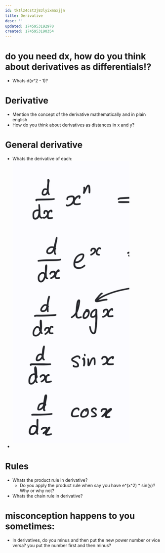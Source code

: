 ```yaml
---
id: tktlz4cst3j83lyixmaxjjn
title: Derivative
desc: ''
updated: 1745953192970
created: 1745953190354
---
```


# do you need dx, how do you think about derivatives as differentials!?
- Whats d(x^2 - 1)?

# Derivative
- Mention the concept of the derivative mathematically and in plain english
- How do you think about derivatives as distances in x and y?
# General derivative
- Whats the derivative of each: ![alt text](image-23.png)
- 
# Rules
- Whats the product rule in derivative?
  - Do you apply the product rule when say you have e^(x^2) * sin(y)? Why or why not?
- Whats the chain rule in derivative? 


# misconception happens to you sometimes:
- In derivatives, do you minus and then put the new power number or vice versa? you put the number first and then minus?
